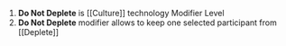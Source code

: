 1. **Do Not Deplete** is [[Culture]] technology Modifier Level 
2. **Do Not Deplete** modifier allows to keep one selected participant from [[Deplete]]